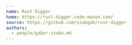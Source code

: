 ```yaml
---
name: Rust Digger
home: https://rust-digger.code-maven.com/
source: https://github.com/szabgab/rust-digger
authors:
  - people/gabor-szabo.md
---
```



